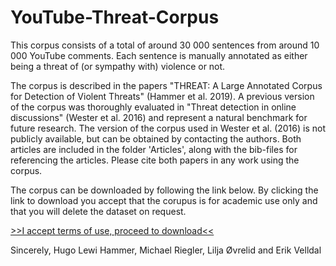 
# YouTube-Threat-Corpus

This corpus consists of a total of around 30 000 sentences from around 10 000 YouTube comments. Each sentence is manually annotated as either being a threat of (or sympathy with) violence or not. 

The corpus is described in the papers "THREAT: A Large Annotated Corpus for Detection of Violent Threats" (Hammer et al. 2019). A previous version of the corpus was thoroughly evaluated in "Threat detection in online discussions" (Wester et al. 2016) and represent a natural benchmark for future research. The version of the corpus used in Wester et al. (2016) is not publicly available, but can be obtained by contacting the authors. Both articles are included in the folder 'Articles', along with the bib-files for referencing the articles. Please cite both papers in any work using the corpus.

The corpus can be downloaded by following the link below. By clicking the link to download you accept that the corupus is for academic use only and that you will delete the dataset on request.

[>>I accept terms of use, proceed to download<<](https://drive.google.com/open?id=13XlJ4uhxxGprn6mnXwXNvV9PxSNyZCsY)

Sincerely,
Hugo Lewi Hammer, Michael Riegler, Lilja Øvrelid and Erik Velldal
